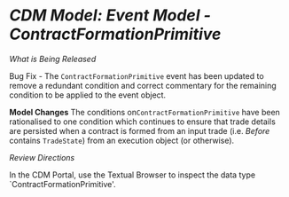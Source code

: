 # *CDM Model: Event Model - ContractFormationPrimitive*

_What is Being Released_

Bug Fix - The `ContractFormationPrimitive` event has been updated to remove a redundant condition and correct commentary for the remaining condition to be applied to the event object.

**Model Changes**
The conditions on`ContractFormationPrimitive` have been rationalised to one condition which continues to ensure that trade details are persisted when a contract is formed from an input trade (i.e. _Before_ contains `TradeState`) from an execution object (or otherwise).

_Review Directions_

In the CDM Portal, use the Textual Browser to inspect the data type `ContractFormationPrimitive'.

